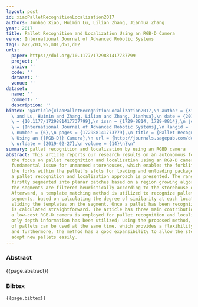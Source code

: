 ```yaml
---
layout: post
id: xiaoPalletRecognitionLocalization2017
authors: Junhao Xiao, Huimin Lu, Lilian Zhang, Jianhua Zhang
year: 2017
title: Pallet Recognition and Localization Using an RGB-D Camera
venue: International Journal of Advanced Robotic Systems
tags: a22,c03,95,m01,d51,d02
urls:
  paper: https://doi.org/10.1177/1729881417737799
  project: ''
  arxiv: ''
  code: ''
  dataset: ''
  venue: ''
dataset:
  name: ''
  comment: ''
  description: ''
bibtex: "@article{xiaoPalletRecognitionLocalization2017,\n author = {Xiao, Junhao\
  \ and Lu, Huimin and Zhang, Lilian and Zhang, Jianhua},\n date = {2017-11},\n doi\
  \ = {10.1177/1729881417737799},\n issn = {1729-8814, 1729-8814},\n journaltitle\
  \ = {International Journal of Advanced Robotic Systems},\n langid = {english},\n\
  \ number = {6},\n pages = {172988141773779},\n title = {Pallet Recognition and Localization\
  \ Using an {{RGB-D}} Camera},\n url = {http://journals.sagepub.com/doi/10.1177/1729881417737799},\n\
  \ urldate = {2019-02-27},\n volume = {14}\n}\n"
summary: pallet recognition and localization by using an RGBD camera
abstract: This article reports our research results on an autonomous forklift, with
  the focus on pallet recognition and localization using an RGB-D camera. It is a
  fundamental issue for unmanned storehouses, which enables the forklift to insert
  the forks within the pallet’s slots for loading and unloading packages. Particularly,
  a pallet recognition and localization approach is presented. The range image is
  firstly segmented into planar patches based on a region growing algorithm. Then,
  the segments are filtered heuristically according to the storehouse environment.
  Afterward, a template matching method is utilized to recognize pallets in the remained
  segments, based on calculating the degree of similarity at each location during
  sliding the templates on the segment. Once a pallet has been recognized, its pose
  is calculated straightforward. The article has three main contributions, that is,
  a low-cost RGB-D camera is employed for pallet recognition and localization, where
  only depth information has been utilized; using the proposed method, multiple kinds
  of pallets can be used at the same time, which provides a flexibility for the storehouse;
  and furthermore, the method has a good expansibility to allow the storehouse to
  adopt new pallets easily.
---
```


### Abstract

{{page.abstract}}

### Bibtex

```
{{page.bibtex}}
```
            